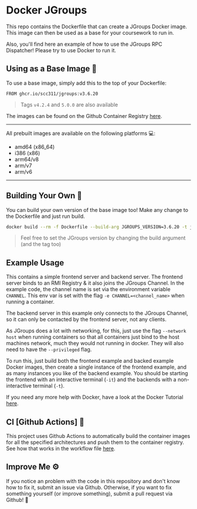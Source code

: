# Docker JGroups

This repo contains the Dockerfile that can create a JGroups Docker image. This image can then be used as a base for your coursework to run in.

Also, you'll find here an example of how to use the JGroups RPC Dispatcher! Please try to use Docker to run it.

## Using as a Base Image 🐳

To use a base image, simply add this to the top of your Dockerfile:

```docker
FROM ghcr.io/scc311/jgroups:v3.6.20
```
> Tags `v4.2.4` and `5.0.0` are also available

The images can be found on the Github Container Registry [here](https://github.com/orgs/scc311/packages/container/jgroups).

---
All prebuilt images are available on the following platforms 💻:
 - amd64 (x86_64)
 - i386 (x86)
 - arm64/v8
 - arm/v7
 - arm/v6
---

## Building Your Own 🔨

You can build your own version of the base image too! Make any change to the Dockerfile and just run build.

```bash
docker build --rm -f Dockerfile --build-arg JGROUPS_VERSION=3.6.20 -t jgroups:v3.6.20 .
```

> Feel free to set the JGroups version by changing the build argument (and the tag too)

## Example Usage

This contains a simple frontend server and backend server. The frontend server binds to an RMI Registry & it also joins the JGroups Channel. In the example code, the channel name is set via the environment variable `CHANNEL`. This env var is set with the flag `-e CHANNEL=<channel_name>` when running a container.

The backend server in this example only connects to the JGroups Channel, so it can only be contacted by the frontend server, not any clients.

As JGroups does a lot with networking, for this, just use the flag `--network host` when running containers so that all containers just bind to the host machines network, much they would not running in docker. They will also need to have the `--privileged` flag.

To run this, just build both the frontend example and backed example Docker images, then create a single instance of the frontend example, and as many instances you like of the backend example. You should be starting the frontend with an interactive terminal (`-it`) and the backends with a non-interactive terminal (`-t`).

If you need any more help with Docker, have a look at the Docker Tutorial [here](https://github.com/scc311/docker-tutorial).

## CI [Github Actions] 🚀

This project uses Github Actions to automatically build the container images for all the specified architectures and push them to the container registry. See how that works in the workflow file [here](./.github/workflows/docker-rolling.yml).

## Improve Me ⚙️

If you notice an problem with the code in this repository and don't know how to fix it, submit an issue via Github. Otherwise, if you want to fix something yourself (or improve something), submit a pull request via Github! 🙂
